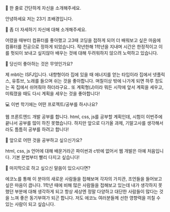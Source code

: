 👋 한 줄로 간단하게 자신을 소개해주세요.

 안녕하세요 저는 23기 조배경입니다.

🔎 좀 더 자세하기 자신에 대해 소개해주세요.

 어렸을 때부터 컴퓨터를 좋아했고 고3때 코딩을 접하게 되어 더 배워보고 싶은 마음에 컴퓨터를 전공으로 정하게 되었습니다.
 작년한해 1학년을 지내며 시간은 한정적이고 이를 헛되이 보내고 싶지않아 배우는 것에 대해 두려워하지 않으려 노력하고 있습니다.

💌 당신이 좋아하는 것은 무엇인가요?

 제 mbti는 ISFJ입니다. 내향형이라 집에 있을 때 에너지를 얻는 타입이라 집에서 넷플릭스, 유튜브, 노래를 들으며 쉬는 것을 좋아합니다. 며칠이상 밖에 나가게 되면 하루 정도는 꼭 집에서 쉬어줘야 하더라구요..
 또 계획형(J)이라 뭐든 시작에 앞서 계획을 세우고, 미뤄졌을 때도 다시 계획을 세우는 것을 좋아합니다!

💻 이번 학기에는 어떤 프로젝트/공부를 하시나요?

 웹 프론트엔드 개발 공부를 합니다. html, css, js를 공부할 계획인데, 시험이 이번주에 끝나서 공부를 많이 하진 못했습니다. 하지만 앞으로 다가올 과제, 기말고사를 생각해서라도 틈틈히 공부를 하려고 합니다!

👣 앞으로 어떤 것을 공부하고 싶으신가요?

 html, css, js
 언어에 대해 배운거라곤 파이썬과 c밖에 없어서 웹 개발은 아예 처음입니다.
 기본 문법부터 빨리 다지고 싶습니다!

💙 마지막으로 하고 싶으신 말씀이 있으시다면?

 에코노를 통해 이 분야의 새로운 사람들을 접해보며 각자의 가치관, 조언들을 들어보고 싶은 마음이 큽니다. 1학년 때에 비해 많은 사람들을 접해보고 있는데 내가 생각하지 못했던 부분에 대해 생각하게 되고 항상 세상엔 정말 다양하고 대단한 사람들이 많다는 것을 느껴 좋은 동기부여가 되곤 합니다. 저도 에코노 여러분들께 선한 영향력을 끼칠 수 있는 사람이 되고 싶습니다.